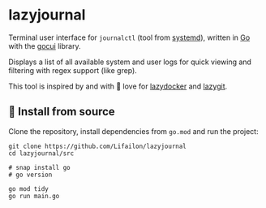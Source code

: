 # lazyjournal

<!--
```d
 /$$                                                            
| $$                                                            
| $$        /$$$$$$  /$$$$$$$$ /$$   /$$                        
| $$       |____  $$|____ /$$/| $$  | $$                        
| $$        /$$$$$$$   /$$$$/ | $$  | $$                        
| $$       /$$__  $$  /$$__/  | $$  | $$                        
| $$$$$$$$|  $$$$$$$ /$$$$$$$$|  $$$$$$$                        
|________/ \_______/|________/ \____  $$                        
                               /$$  | $$                        
                              |  $$$$$$/                        
                               \______/                         
    /$$$$$                                                   /$$
   |__  $$                                                  | $$
      | $$  /$$$$$$  /$$   /$$  /$$$$$$  /$$$$$$$   /$$$$$$ | $$
      | $$ /$$__  $$| $$  | $$ /$$__  $$| $$__  $$ |____  $$| $$
 /$$  | $$| $$  \ $$| $$  | $$| $$  \__/| $$  \ $$  /$$$$$$$| $$
| $$  | $$| $$  | $$| $$  | $$| $$      | $$  | $$ /$$__  $$| $$
|  $$$$$$/|  $$$$$$/|  $$$$$$/| $$      | $$  | $$|  $$$$$$$| $$
 \______/  \______/  \______/ |__/      |__/  |__/ \_______/|__/
```
-->

Terminal user interface for `journalctl` (tool from [systemd](https://github.com/systemd/systemd)), written in [Go](https://github.com/golang/go) with the [gocui](https://github.com/jroimartin/gocui) library.

Displays a list of all available system and user logs for quick viewing and filtering with regex support (like grep).

This tool is inspired by and with 🧡 love for [lazydocker](https://github.com/jesseduffield/lazydocker) and [lazygit](https://github.com/jesseduffield/lazygit).

## 🚀 Install from source

Clone the repository, install dependencies from `go.mod` and run the project:

```shell
git clone https://github.com/Lifailon/lazyjournal
cd lazyjournal/src

# snap install go
# go version

go mod tidy
go run main.go
```